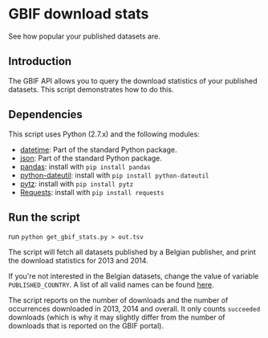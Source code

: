 # GBIF download stats

See how popular your published datasets are.

## Introduction

The GBIF API allows you to query the download statistics of your published datasets. This script demonstrates how to do this.

## Dependencies

This script uses Python (2.7.x) and the following modules:

- [datetime](https://docs.python.org/2.7/library/datetime.html): Part of the standard Python package.
- [json](https://docs.python.org/2/library/json.html): Part of the standard Python package.
- [pandas](http://pandas.pydata.org/): install with `pip install pandas`
- [python-dateutil](http://labix.org/python-dateutil): install with `pip install python-dateutil`
- [pytz](http://pytz.sourceforge.net/): install with `pip install pytz`
- [Requests](http://docs.python-requests.org/en/latest/): install with `pip install requests`

## Run the script

run `python get_gbif_stats.py > out.tsv`

The script will fetch all datasets published by a Belgian publisher, and print the download statistics for 2013 and 2014.

If you're not interested in the Belgian datasets, change the value of variable `PUBLISHED_COUNTRY`. A list of all valid names can be found [here](http://www.gbif.org/country).

The script reports on the number of downloads and the number of occurrences downloaded in 2013, 2014 and overall. It only counts `succeeded` downloads (which is why it may slightly differ from the number of downloads that is reported on the GBIF portal).
